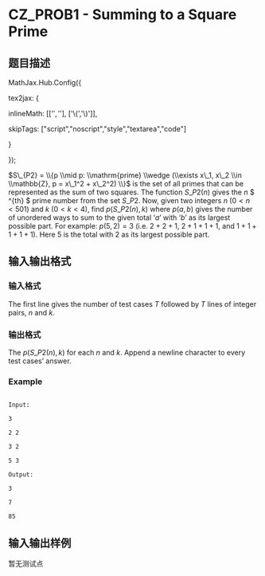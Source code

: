# CZ_PROB1 - Summing to a Square Prime

## 题目描述

MathJax.Hub.Config({

tex2jax: {

inlineMath: [['$','$'], ['\\(','\\)']],

skipTags: ["script","noscript","style","textarea","code"]

}

});

$S\_{P2} = \\{p \\mid p: \\mathrm{prime} \\wedge (\\exists x\_1, x\_2 \\in \\mathbb{Z}, p = x\_1^2 + x\_2^2) \\}$ is the set of all primes that can be represented as the sum of two squares. The function $S\_{P2}(n)$ gives the $n$ $ ^{th} $ prime number from the set $S\_{P2}$. Now, given two integers $n$ ($0 < n < 501$) and $k$ ($0 < k < 4$), find $p(S\_{P2}(n), k)$ where $p(a, b)$ gives the number of unordered ways to sum to the given total ‘$a$’ with ‘$b$’ as its largest possible part. For example: $p(5, 2) = 3$ (i.e. $2+2+1$, $2+1+1+1$, and $1+1+1+1+1$). Here $5$ is the total with $2$ as its largest possible part.

## 输入输出格式

### 输入格式

The first line gives the number of test cases $T$ followed by $T$ lines of integer pairs, $n$ and $k$.

### 输出格式

The $p(S\_{P2}(n), k)$ for each $n$ and $k$. Append a newline character to every test cases’ answer.

### Example

```

Input:

3

2 2

3 2

5 3

Output:

3

7

85

```

## 输入输出样例

暂无测试点

